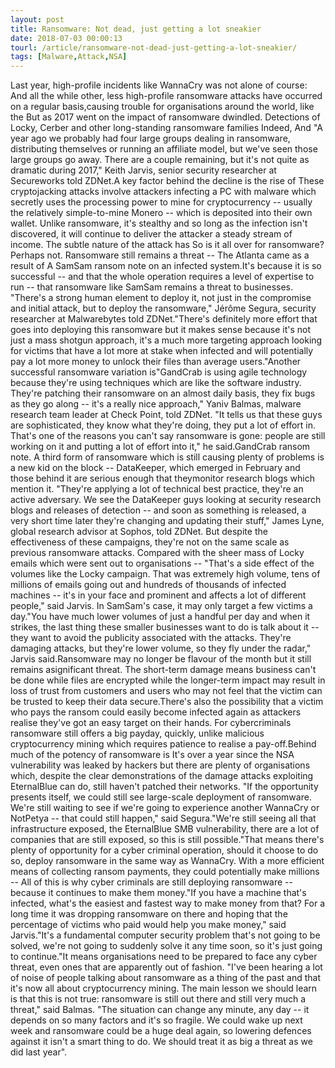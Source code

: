 ```yaml
---
layout: post
title: Ransomware: Not dead, just getting a lot sneakier
date: 2018-07-03 00:00:13
tourl: /article/ransomware-not-dead-just-getting-a-lot-sneakier/
tags: [Malware,Attack,NSA]
---
```

Last year, high-profile incidents like WannaCry was not alone of course: And all the while other, less high-profile ransomware attacks have occurred on a regular basis,causing trouble for organisations around the world, like the But as 2017 went on the impact of ransomware dwindled. Detections of Locky, Cerber and other long-standing ransomware families Indeed, And "A year ago we probably had four large groups dealing in ransomware, distributing themselves or running an affiliate model, but we've seen those large groups go away. There are a couple remaining, but it's not quite as dramatic during 2017," Keith Jarvis, senior security researcher at Secureworks told ZDNet.A key factor behind the decline is the rise of These cryptojacking attacks involve attackers infecting a PC with malware which secretly uses the processing power to mine for cryptocurrency -- usually the relatively simple-to-mine Monero -- which is deposited into their own wallet. Unlike ransomware, it's stealthy and so long as the infection isn't discovered, it will continue to deliver the attacker a steady stream of income. The subtle nature of the attack has So is it all over for ransomware? Perhaps not. Ransomware still remains a threat -- The Atlanta came as a result of A SamSam ransom note on an infected system.It's because it is so successful -- and that the whole operation requires a level of expertise to run -- that ransomware like SamSam remains a threat to businesses. "There's a strong human element to deploy it, not just in the compromise and initial attack, but to deploy the ransomware," Jérôme Segura, security researcher at Malwarebytes told ZDNet."There's definitely more effort that goes into deploying this ransomware but it makes sense because it's not just a mass shotgun approach, it's a much more targeting approach looking for victims that have a lot more at stake when infected and will potentially pay a lot more money to unlock their files than average users."Another successful ransomware variation is"GandCrab is using agile technology because they're using techniques which are like the software industry. They're patching their ransomware on an almost daily basis, they fix bugs as they go along -- it's a really nice approach," Yaniv Balmas, malware research team leader at Check Point, told ZDNet. "It tells us that these guys are sophisticated, they know what they're doing, they put a lot of effort in. That's one of the reasons you can't say ransomware is gone: people are still working on it and putting a lot of effort into it," he said.GandCrab ransom note. A third form of ransomware which is still causing plenty of problems is a new kid on the block -- DataKeeper, which emerged in February and those behind it are serious enough that theymonitor research blogs which mention it. "They're applying a lot of technical best practice, they're an active adversary. We see the DataKeeper guys looking at security research blogs and releases of detection -- and soon as something is released, a very short time later they're changing and updating their stuff," James Lyne, global research advisor at Sophos, told ZDNet. But despite the effectiveness of these campaigns, they're not on the same scale as previous ransomware attacks. Compared with the sheer mass of Locky emails which were sent out to organisations -- "That's a side effect of the volumes like the Locky campaign. That was extremely high volume, tens of millions of emails going out and hundreds of thousands of infected machines -- it's in your face and prominent and affects a lot of different people," said Jarvis. In SamSam's case, it may only target a few victims a day."You have much lower volumes of just a handful per day and when it strikes, the last thing these smaller businesses want to do is talk about it -- they want to avoid the publicity associated with the attacks. They're damaging attacks, but they're lower volume, so they fly under the radar," Jarvis said.Ransomware may no longer be flavour of the month but it still remains asignificant threat. The short-term damage means business can't be done while files are encrypted while the longer-term impact may result in loss of trust from customers and users who may not feel that the victim can be trusted to keep their data secure.There's also the possibility that a victim who pays the ransom could easily become infected again as attackers realise they've got an easy target on their hands. For cybercriminals ransomware still offers a big payday, quickly, unlike malicious cryptocurrency mining which requires patience to realise a pay-off.Behind much of the potency of ransomware is It's over a year since the NSA vulnerability was leaked by hackers but there are plenty of organisations which, despite the clear demonstrations of the damage attacks exploiting EternalBlue can do, still haven't patched their networks. "If the opportunity presents itself, we could still see large-scale deployment of ransomware. We're still waiting to see if we're going to experience another WannaCry or NotPetya -- that could still happen," said Segura."We're still seeing all that infrastructure exposed, the EternalBlue SMB vulnerability, there are a lot of companies that are still exposed, so this is still possible."That means there's plenty of opportunity for a cyber criminal operation, should it choose to do so, deploy ransomware in the same way as WannaCry. With a more efficient means of collecting ransom payments, they could potentially make millions -- All of this is why cyber criminals are still deploying ransomware -- because it continues to make them money."If you have a machine that's infected, what's the easiest and fastest way to make money from that? For a long time it was dropping ransomware on there and hoping that the percentage of victims who paid would help you make money," said Jarvis."It's a fundamental computer security problem that's not going to be solved, we're not going to suddenly solve it any time soon, so it's just going to continue."It means organisations need to be prepared to face any cyber threat, even ones that are apparently out of fashion. "I've been hearing a lot of noise of people talking about ransomware as a thing of the past and that it's now all about cryptocurrency mining. The main lesson we should learn is that this is not true: ransomware is still out there and still very much a threat," said Balmas. "The situation can change any minute, any day -- it depends on so many factors and it's so fragile. We could wake up next week and ransomware could be a huge deal again, so lowering defences against it isn't a smart thing to do. We should treat it as big a threat as we did last year". 
